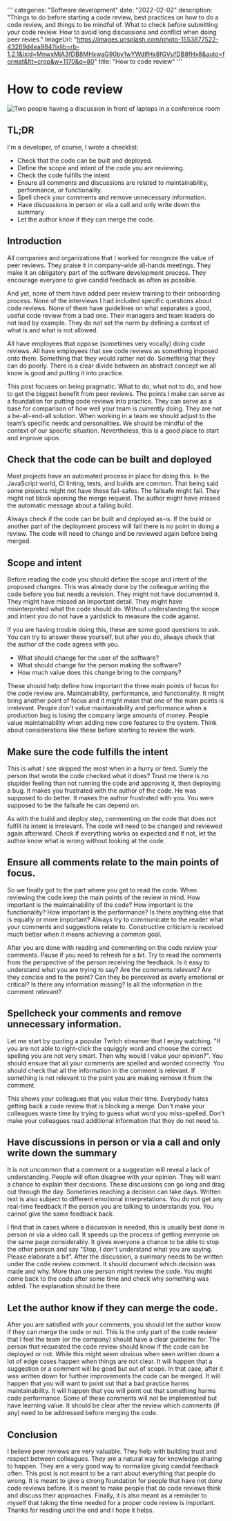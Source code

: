 '''
categories: "Software development"
date: "2022-02-02"
description: "Things to do before starting a code review, best practices on how to do a code review, and things to be mindful of. What to check before submitting your code review. How to avoid long discussions and conflict when doing peer revies."
imageUrl: "https://images.unsplash.com/photo-1553877522-43269d4ea984?ixlib=rb-1.2.1&ixid=MnwxMjA3fDB8MHxwaG90by1wYWdlfHx8fGVufDB8fHx8&auto=format&fit=crop&w=1170&q=80"
title: "How to code review"
'''

# How to code review

![Two people having a discussion in front of laptops in a conference room](https://images.unsplash.com/photo-1553877522-43269d4ea984?ixlib=rb-1.2.1&ixid=MnwxMjA3fDB8MHxwaG90by1wYWdlfHx8fGVufDB8fHx8&auto=format&fit=crop&w=1170&q=80)

## TL;DR

I'm a developer, of course, I wrote a checklist:

- Check that the code can be built and deployed.
- Define the scope and intent of the code you are reviewing.
- Check the code fulfills the intent
- Ensure all comments and discussions are related to maintainability, performance, or functionality.
- Spell check your comments and remove unnecessary information.
- Have discussions in person or via a call and only write down the summary
- Let the author know if they can merge the code.

## Introduction

All companies and organizations that I worked for recognize the value of peer reviews. They praise it in company-wide all-hands meetings. They make it an obligatory part of the software development process. They encourage everyone to give candid feedback as often as possible.

And yet, none of them have added peer review training to their onboarding process. None of the interviews I had included specific questions about code reviews. None of them have guidelines on what separates a good, useful code review from a bad one. Their managers and team leaders do not lead by example. They do not set the norm by defining a context of what is and what is not allowed.

All have employees that oppose (sometimes very vocally) doing code reviews. All have employees that see code reviews as something imposed onto them. Something that they would rather not do. Something that they can do poorly. There is a clear divide between an abstract concept we all know is good and putting it into practice.

This post focuses on being pragmatic. What to do, what not to do, and how to get the biggest benefit from peer reviews. The points I make can serve as a foundation for putting code reviews into practice. They can serve as a base for comparison of how well your team is currently doing. They are not a be-all-end-all solution. When working in a team we should adjust to the team’s specific needs and personalities. We should be mindful of the context of our specific situation. Nevertheless, this is a good place to start and improve upon.

## Check that the code can be built and deployed

Most projects have an automated process in place for doing this. In the JavaScript world, CI linting, tests, and builds are common. That being said some projects might not have these fail-safes. The failsafe might fail. They might not block opening the merge request. The author might have missed the automatic message about a failing build.

Always check if the code can be built and deployed as-is. If the build or another part of the deployment process will fail there is no point in doing a review. The code will need to change and be reviewed again before being merged.

## Scope and intent

Before reading the code you should define the scope and intent of the proposed changes. This was already done by the colleague writing the code before you but needs a revision. They might not have documented it. They might have missed an important detail. They might have misinterpreted what the code should do. Without understanding the scope and intent you do not have a yardstick to measure the code against.

If you are having trouble doing this, these are some good questions to ask. You can try to answer these yourself, but after you do, always check that the author of the code agrees with you.

- What should change for the user of the software?
- What should change for the person making the software?
- How much value does this change bring to the company?

These should help define how important the three main points of focus for the code review are. Maintainability, performance, and functionality. It might bring another point of focus and it might mean that one of the main points is irrelevant. People don't value maintainability and performance when a production bug is losing the company large amounts of money. People value maintainability when adding new core features to the system. Think about considerations like these before starting to review the work.

## Make sure the code fulfills the intent

This is what I see skipped the most when in a hurry or tired. Surely the person that wrote the code checked what it does? Trust me there is no stupider feeling than not running the code and approving it, then deploying a bug. It makes you frustrated with the author of the code. He was supposed to do better. It makes the author frustrated with you. You were supposed to be the failsafe he can depend on.

As with the build and deploy step, commenting on the code that does not fulfill its intent is irrelevant. The code will need to be changed and reviewed again afterward. Check if everything works as expected and if not, let the author know what is wrong without looking at the code.

## Ensure all comments relate to the main points of focus.

So we finally got to the part where you get to read the code. When reviewing the code keep the main points of the review in mind. How important is the maintainability of the code? How important is the functionality? How important is the performance? Is there anything else that is equally or more important? Always try to communicate to the reader what your comments and suggestions relate to. Constructive criticism is received much better when it means achieving a common goal.

After you are done with reading and commenting on the code review your comments. Pause if you need to refresh for a bit. Try to read the comments from the perspective of the person receiving the feedback. Is it easy to understand what you are trying to say? Are the comments relevant? Are they concise and to the point? Can they be perceived as overly emotional or critical? Is there any information missing? Is all the information in the comment relevant?

## Spellcheck your comments and remove unnecessary information.

Let me start by quoting a popular Twitch streamer that I enjoy watching. "If you are not able to right-click the squiggly word and choose the correct spelling you are not very smart. Then why would I value your opinion?". You should ensure that all your comments are spelled and worded correctly. You should check that all the information in the comment is relevant. If something is not relevant to the point you are making remove it from the comment.

This shows your colleagues that you value their time. Everybody hates getting back a code review that is blocking a merge. Don't make your colleagues waste time by trying to guess what word you miss-spelled. Don't make your colleagues read additional information that they do not need to.

## Have discussions in person or via a call and only write down the summary

It is not uncommon that a comment or a suggestion will reveal a lack of understanding. People will often disagree with your opinion. They will want a chance to explain their decisions. These discussions can go long and drag out through the day. Sometimes reaching a decision can take days. Written text is also subject to different emotional interpretations. You do not get any real-time feedback if the person you are talking to understands you. You cannot give the same feedback back.

I find that in cases where a discussion is needed, this is usually best done in person or via a video call. It speeds up the process of getting everyone on the same page considerably. It gives everyone a chance to be able to stop the other person and say "Stop, I don't understand what you are saying. Please elaborate a bit”. After the discussion, a summary needs to be written under the code review comment. It should document which decision was made and why. More than one person might review the code. You might come back to the code after some time and check why something was added. The explanation should be there.

## Let the author know if they can merge the code.

After you are satisfied with your comments, you should let the author know if they can merge the code or not. This is the only part of the code review that I feel the team (or the company) should have a clear guideline for. The person that requested the code review should know if the code can be deployed or not. While this might seem obvious when seen written down a lot of edge cases happen when things are not clear. It will happen that a suggestion or a comment will be good but out of scope. In that case, after it was written down for further improvements the code can be merged. It will happen that you will want to point out that a bad practice harms maintainability. It will happen that you will point out that something harms code performance. Some of these comments will not be implemented but have learning value. It should be clear after the review which comments (if any) need to be addressed before merging the code.

## Conclusion

I believe peer reviews are very valuable. They help with building trust and respect between colleagues. They are a natural way for knowledge sharing to happen. They are a very good way to normalize giving candid feedback often. This post is not meant to be a rant about everything that people do wrong. It is meant to give a strong foundation for people that have not done code reviews before. It is meant to make people that do code reviews think and discuss their approaches. Finally, it is also meant as a reminder to myself that taking the time needed for a proper code review is important. Thanks for reading until the end and I hope it helps.
